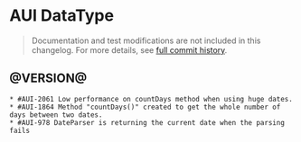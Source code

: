 # AUI DataType

> Documentation and test modifications are not included in this changelog. For more details, see [full commit history](https://github.com/liferay/alloy-ui/commits/master/src/aui-datatype).

## @VERSION@

	* #AUI-2061 Low performance on countDays method when using huge dates.
	* #AUI-1864 Method "countDays()" created to get the whole number of days between two dates.
	* #AUI-978 DateParser is returning the current date when the parsing fails
